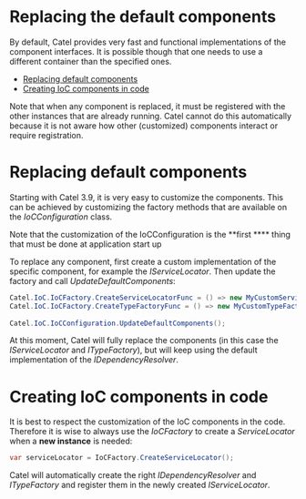 # Replacing the default components

By default, Catel provides very fast and functional implementations of the component interfaces. It is possible though that one needs to use a different container than the specified ones.

-   [Replacing default components](#Replacingthedefaultcomponents-Replacingdefaultcomponents)
-   [Creating IoC components in code](#Replacingthedefaultcomponents-CreatingIoCcomponentsincode)

Note that when any component is replaced, it must be registered with the other instances that are already running. Catel cannot do this automatically because it is not aware how other (customized) components interact or require registration.

# Replacing default components

Starting with Catel 3.9, it is very easy to customize the components. This can be achieved by customizing the factory methods that are available on the *IoCConfiguration* class.

Note that the customization of the IoCConfiguration is the **first **** thing that must be done at application start up

To replace any component, first create a custom implementation of the specific component, for example the *IServiceLocator*. Then update the factory and call *UpdateDefaultComponents*:

``` {.java data-syntaxhighlighter-params="brush: java; gutter: false; theme: Confluence" data-theme="Confluence" style="brush: java; gutter: false; theme: Confluence"}
Catel.IoC.IoCFactory.CreateServiceLocatorFunc = () => new MyCustomServiceLocator();
Catel.IoC.IoCFactory.CreateTypeFactoryFunc = () => new MyCustomTypeFactory();
 
Catel.IoC.IoCConfiguration.UpdateDefaultComponents();
```

At this moment, Catel will fully replace the components (in this case the *IServiceLocator* and *ITypeFactory*), but will keep using the default implementation of the *IDependencyResolver*.

# Creating IoC components in code

It is best to respect the customization of the IoC components in the code. Therefore it is wise to always use the *IoCFactory* to create a *ServiceLocator* when a **new instance** is needed:

``` {.java data-syntaxhighlighter-params="brush: java; gutter: false; theme: Confluence" data-theme="Confluence" style="brush: java; gutter: false; theme: Confluence"}
var serviceLocator = IoCFactory.CreateServiceLocator();
```

Catel will automatically create the right *IDependencyResolver* and *ITypeFactory* and register them in the newly created *IServiceLocator*.

